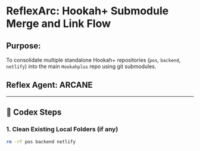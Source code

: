 # ReflexArc: Hookah+ Submodule Merge and Link Flow

## Purpose:
To consolidate multiple standalone Hookah+ repositories (`pos`, `backend`, `netlify`) into the main `Hookahplus` repo using git submodules.

## Reflex Agent: ARCANE

---

## 🔄 Codex Steps

### 1. Clean Existing Local Folders (if any)
```bash
rm -rf pos backend netlify

